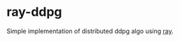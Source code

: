 # ray-ddpg
Simple implementation of distributed ddpg algo using [ray](https://ray.readthedocs.io/en/latest/index.html#).

